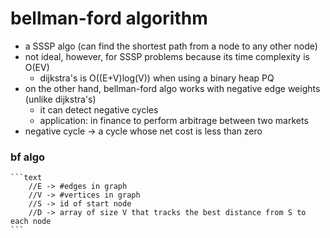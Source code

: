 # bellman-ford algorithm
* a SSSP algo (can find the shortest path from a node to any other node)
* not ideal, however, for SSSP problems because its time complexity is O(EV)
    * dijkstra's is O((E+V)log(V)) when using a binary heap PQ
* on the other hand, bellman-ford algo works with negative edge weights (unlike dijkstra's)
    * it can detect negative cycles
    * application: in finance to perform arbitrage between two markets
* negative cycle &rarr; a cycle whose net cost is less than zero

### bf algo

    ```text
        //E -> #edges in graph
        //V -> #vertices in graph
        //S -> id of start node
        //D -> array of size V that tracks the best distance from S to each node
    ```